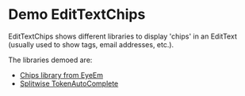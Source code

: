 # Demo EditTextChips

EditTextChips shows different libraries to display 'chips' in an EditText (usually used to show tags, email addresses, etc.).

The libraries demoed are:

 - [Chips library from EyeEm](https://github.com/eyeem/chips-android)
 - [Splitwise TokenAutoComplete](https://github.com/splitwise/TokenAutoComplete)
